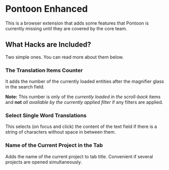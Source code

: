 # Pontoon Enhanced
This is a browser extension that adds some features that Pontoon is currently missing until they are covered by the core team.

## What Hacks are Included?
Two simple ones. You can read more about them below.

### The Translation Items Counter
It adds the number of the currently loaded entities after the magnifier glass in the search field.

**Note:** This number is only of the *currently loaded in the scroll-back* items and **not** *all available by the currently applied filter* if any filters are applied.

### Select Single Word Translations
This selects (on focus and click) the content of the text field if there is a string of characters without space in between them.

### Name of the Current Project in the Tab
Adds the name of the current project to tab title. Convenient if several projects are opened simultaneously.